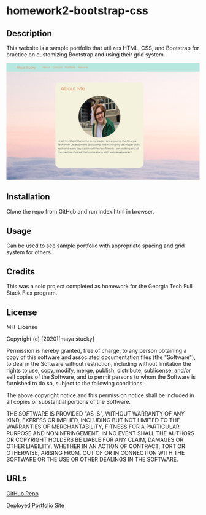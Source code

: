 # homework2-bootstrap-css

## Description

This website is a sample portfolio that utilizes HTML, CSS, and Bootstrap for practice on customizing Bootstrap and using their grid system.

![](deployedapp.png)

## Installation

Clone the repo from GitHub and run index.html in browser.

## Usage

Can be used to see sample portfolio with appropriate spacing and grid system for others.

## Credits

This was a solo project completed as homework for the Georgia Tech Full Stack Flex program.

## License

MIT License

Copyright (c) [2020][maya stucky]

Permission is hereby granted, free of charge, to any person obtaining a copy of this software and associated documentation files (the "Software"), to deal in the Software without restriction, including without limitation the rights to use, copy, modify, merge, publish, distribute, sublicense, and/or sell copies of the Software, and to permit persons to whom the Software is furnished to do so, subject to the following conditions:

The above copyright notice and this permission notice shall be included in all copies or substantial portions of the Software.

THE SOFTWARE IS PROVIDED "AS IS", WITHOUT WARRANTY OF ANY KIND, EXPRESS OR IMPLIED, INCLUDING BUT NOT LIMITED TO THE WARRANTIES OF MERCHANTABILITY, FITNESS FOR A PARTICULAR PURPOSE AND NONINFRINGEMENT. IN NO EVENT SHALL THE AUTHORS OR COPYRIGHT HOLDERS BE LIABLE FOR ANY CLAIM, DAMAGES OR OTHER LIABILITY, WHETHER IN AN ACTION OF CONTRACT, TORT OR OTHERWISE, ARISING FROM, OUT OF OR IN CONNECTION WITH THE SOFTWARE OR THE USE OR OTHER DEALINGS IN THE SOFTWARE.

## URLs

[GitHub Repo](https://github.com/mayastucky/homework2-bootstrap-css)

[Deployed Portfolio Site](https://mayastucky.github.io/homework2-bootstrap-css/)
